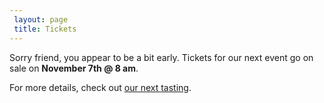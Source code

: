 ```yaml
---
 layout: page
 title: Tickets
---
```


Sorry friend, you appear to be a bit early. Tickets for our next event go on sale on **November 7th @ 8 am**.

For more details, check out [our next tasting][1].

[1]: /2018/10/05/Great-Grains/
